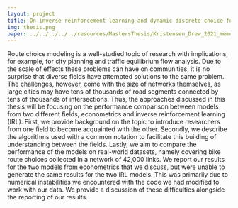 ```yaml
---
layout: project
title: On inverse reinforcement learning and dynamic discrete choice for predicting path choices
img: thesis.png
paper: ../../../../../resources/MastersThesis/Kristensen_Drew_2021_memoire.pdf
---
```

 
Route choice modeling is a well-studied topic of research with implications, for example, for city planning and traffic equilibrium flow analysis. Due to the scale of effects these problems can have on communities, it is no surprise that diverse fields have attempted solutions to the same problem. The challenges, however, come with the size of networks themselves, as large cities may have tens of thousands of road segments connected by tens of thousands of intersections. Thus, the approaches discussed in this thesis will be focusing on the performance comparison between models from two different fields, econometrics and inverse reinforcement learning (IRL).
First, we provide background on the topic to introduce researchers from one field to become acquainted with the other. Secondly, we describe the algorithms used with a common notation to facilitate this building of understanding between the fields. Lastly, we aim to compare the performance of the models on real-world datasets, namely covering bike route choices collected in a network of 42,000 links.
We report our results for the two models from econometrics that we discuss, but were unable to generate the same results for the two IRL models. This was primarily due to numerical instabilities we encountered with the code we had modified to work with our data. We provide a discussion of these difficulties alongside the reporting of our results.
